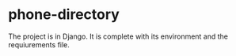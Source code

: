 # phone-directory
The project is in Django. It is complete with its environment and the requiurements file.
